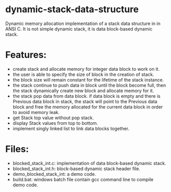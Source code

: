 # dynamic-stack-data-structure
 Dynamic memory allocation implementation of a stack data structure in in ANSI C.
 It is not simple dynamic stack, it is data block-based dynamic stack.
 # Features:
 - create stack and allocate memory for  integer data block to work on it.
 - the user is able to specify the size of block in the creation of stack.
 - the block size will remain constant for the lifetime of the stack instance.
 - the stack continue to push data in block until the block become full, then the stack dynamically create new block and allocate memory for it.
 - the stack pop data from data block. if data block is empty and there is Previous data block in stack, the stack will point to the Previous data block and free the memory allocated for the current data block in order to avoid memory leak.
 - get Stack top value without pop stack. 
 - display Stack values from top to bottom.
 - implement singly linked list to link data blocks together.

# Files:
- blocked_stack_int.c: implementation of data block-based dynamic stack.
- blocked_stack_int.h: block-based dynamic stack header file.
- demo_blocked_stack_int: a demo code.
- build.bat: windows batch file contain gcc command line to compile demo code.
 
